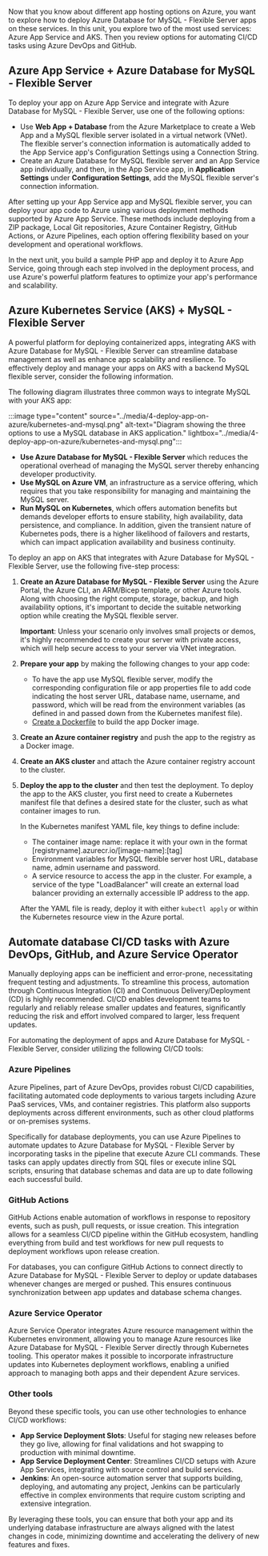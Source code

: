 Now that you know about different app hosting options on Azure, you want to explore how to deploy Azure Database for MySQL - Flexible Server apps on these services.
In this unit, you explore two of the most used services: Azure App Service and AKS. Then you review options for automating CI/CD tasks using Azure DevOps and GitHub.

## Azure App Service + Azure Database for MySQL - Flexible Server

To deploy your app on Azure App Service and integrate with Azure Database for MySQL - Flexible Server, use one of the following options:

- Use **Web App + Database** from the Azure Marketplace to create a Web App and a MySQL flexible server isolated in a virtual network (VNet). The flexible server's connection information is automatically added to the App Service app's Configuration Settings using a Connection String.
- Create an Azure Database for MySQL flexible server and an App Service app individually, and then, in the App Service app, in **Application Settings** under **Configuration Settings**, add the MySQL flexible server's connection information.

After setting up your App Service app and MySQL flexible server, you can deploy your app code to Azure using various deployment methods supported by Azure App Service. These methods include deploying from a ZIP package, Local Git repositories, Azure Container Registry, GitHub Actions, or Azure Pipelines, each option offering flexibility based on your development and operational workflows.

In the next unit, you build a sample PHP app and deploy it to Azure App Service, going through each step involved in the deployment process, and use Azure's powerful platform features to optimize your app's performance and scalability.

## Azure Kubernetes Service (AKS) + MySQL - Flexible Server

A powerful platform for deploying containerized apps, integrating AKS with Azure Database for MySQL - Flexible Server can streamline database management as well as enhance app scalability and resilience. To effectively deploy and manage your apps on AKS with a backend MySQL flexible server, consider the following information.

The following diagram illustrates three common ways to integrate MySQL with your AKS app:

:::image type="content" source="../media/4-deploy-app-on-azure/kubernetes-and-mysql.png" alt-text="Diagram showing the three options to use a MySQL database in AKS application." lightbox="../media/4-deploy-app-on-azure/kubernetes-and-mysql.png":::

- **Use Azure Database for MySQL - Flexible Server** which reduces the operational overhead of managing the MySQL server thereby enhancing developer productivity.
- **Use MySQL on Azure VM**, an infrastructure as a service offering, which requires that you take responsibility for managing and maintaining the MySQL server.
- **Run MySQL on Kubernetes**, which offers automation benefits but demands developer efforts to ensure stability, high availability, data persistence, and compliance. In addition, given the transient nature of Kubernetes pods, there is a higher likelihood of failovers and restarts, which can impact application availability and business continuity.

To deploy an app on AKS that integrates with Azure Database for MySQL - Flexible Server, use the following five-step process:

1. **Create an Azure Database for MySQL - Flexible Server** using the Azure Portal, the Azure CLI, an ARM/Bicep template, or other Azure tools. Along with choosing the right compute, storage, backup, and high availability options, it's important to decide the suitable networking option while creating the MySQL flexible server.

    **Important**: Unless your scenario only involves small projects or demos, it's highly recommended to create your server with private access, which will help secure access to your server via VNet integration.

1. **Prepare your app** by making the following changes to your app code:

    - To have the app use MySQL flexible server, modify the corresponding configuration file or app properties file to add code indicating the host server URL, database name, username, and password, which will be read from the environment variables (as defined in and passed down from the Kubernetes manifest file).
    - [Create a Dockerfile](https://docs.docker.com/guides/docker-concepts/building-images/writing-a-dockerfile/) to build the app Docker image.

1. **Create an Azure container registry** and push the app to the registry as a Docker image.
1. **Create an AKS cluster** and attach the Azure container registry account to the cluster.
1. **Deploy the app to the cluster** and then test the deployment. To deploy the app to the AKS cluster, you first need to create a Kubernetes manifest file that defines a desired state for the cluster, such as what container images to run.

    In the Kubernetes manifest YAML file, key things to define include:

    - The container image name: replace it with your own in the format [registryname].azurecr.io/[image-name]:[tag]
    - Environment variables for MySQL flexible server host URL, database name, admin username and password.
    - A service resource to access the app in the cluster. For example, a service of the type "LoadBalancer" will create an external load balancer providing an externally accessible IP address to the app.

    After the YAML file is ready, deploy it with either `kubectl apply` or within the Kubernetes resource view in the Azure portal.

## Automate database CI/CD tasks with Azure DevOps, GitHub, and Azure Service Operator

Manually deploying apps can be inefficient and error-prone, necessitating frequent testing and adjustments. To streamline this process, automation through Continuous Integration (CI) and Continuous Delivery/Deployment (CD) is highly recommended. CI/CD enables development teams to regularly and reliably release smaller updates and features, significantly reducing the risk and effort involved compared to larger, less frequent updates.

For automating the deployment of apps and Azure Database for MySQL - Flexible Server, consider utilizing the following CI/CD tools:

### Azure Pipelines

Azure Pipelines, part of Azure DevOps, provides robust CI/CD capabilities, facilitating automated code deployments to various targets including Azure PaaS services, VMs, and container registries. This platform also supports deployments across different environments, such as other cloud platforms or on-premises systems.

Specifically for database deployments, you can use Azure Pipelines to automate updates to Azure Database for MySQL - Flexible Server by incorporating tasks in the pipeline that execute Azure CLI commands. These tasks can apply updates directly from SQL files or execute inline SQL scripts, ensuring that database schemas and data are up to date following each successful build.

### GitHub Actions

GitHub Actions enable automation of workflows in response to repository events, such as push, pull requests, or issue creation. This integration allows for a seamless CI/CD pipeline within the GitHub ecosystem, handling everything from build and test workflows for new pull requests to deployment workflows upon release creation.

For databases, you can configure GitHub Actions to connect directly to Azure Database for MySQL - Flexible Server to deploy or update databases whenever changes are merged or pushed. This ensures continuous synchronization between app updates and database schema changes.

### Azure Service Operator

Azure Service Operator integrates Azure resource management within the Kubernetes environment, allowing you to manage Azure resources like Azure Database for MySQL - Flexible Server directly through Kubernetes tooling. This operator makes it possible to incorporate infrastructure updates into Kubernetes deployment workflows, enabling a unified approach to managing both apps and their dependent Azure services.

### Other tools

Beyond these specific tools, you can use other technologies to enhance CI/CD workflows:

- **App Service Deployment Slots**: Useful for staging new releases before they go live, allowing for final validations and hot swapping to production with minimal downtime.
- **App Service Deployment Center**: Streamlines CI/CD setups with Azure App Services, integrating with source control and build services.
- **Jenkins**: An open-source automation server that supports building, deploying, and automating any project, Jenkins can be particularly effective in complex environments that require custom scripting and extensive integration.

By leveraging these tools, you can ensure that both your app and its underlying database infrastructure are always aligned with the latest changes in code, minimizing downtime and accelerating the delivery of new features and fixes.

